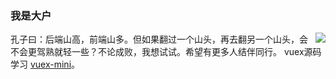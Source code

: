 ### 我是大户

<img align="right" src="https://github-readme-stats.vercel.app/api?username=sofish&show_icons=true&icon_color=0366d6&text_color=24292e&bg_color=ffffff&hide_title=true" />

孔子曰：后端山高，前端山多。但如果翻过一个山头，再去翻另一个山头，会不会更驾熟就轻一些？不论成败，我想试试。希望有更多人结伴同行。
vuex源码学习 [vuex-mini](https://github.com/xiaoyao316/vuex-mini)。
